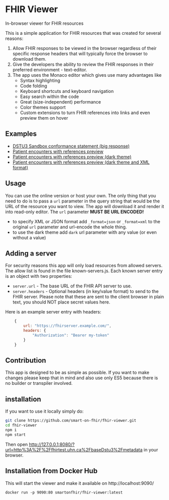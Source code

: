 FHIR Viewer
===========
In-browser viewer for FHIR resources

This is a simple application for FHIR resources that was created for several reasons:
1. Allow FHIR responses to be viewed in the browser regardless of
their specific response headers that will typically force the browser to download them.
2. Give the developers the ability to review the FHIR responses in their preferred environment - text-editor.
3. The app uses the Monaco editor which gives use many advantages like
    - Syntax highlighting
    - Code folding
    - Keyboard shortcuts and keyboard navigation
    - Easy search within the code
    - Great (size-independent) performance
    - Color themes support
    - Custom extensions to turn FHIR references into links and even preview them on hover
    
## Examples
- [DSTU3 Sandbox conformance statement (big response)](http://docs.smarthealthit.org/fhir-viewer/index.html?url=https%3A%2F%2Fr3.smarthealthit.org%2Fmetadata)
- [Patient encounters with references preview](http://docs.smarthealthit.org/fhir-viewer/index.html?url=https%3A%2F%2Fr3.smarthealthit.org%2FEncounter%3Fpatient%3Dsmart-1291938)
- [Patient encounters with references preview (dark theme)](http://docs.smarthealthit.org/fhir-viewer/index.html?dark=&url=https%3A%2F%2Fr3.smarthealthit.org%2FEncounter%3Fpatient%3Dsmart-1291938)
- [Patient encounters with references preview (dark theme and XML format)](http://docs.smarthealthit.org/fhir-viewer/index.html?dark=&url=https%3A%2F%2Fr3.smarthealthit.org%2FEncounter%3Fpatient%3Dsmart-1291938%26_format%3Dxml)

## Usage

You can use the online version or host your own. The only thing that you need to do is to pass a `url` parameter in the query string that would be the URL of the resource you want to view. The app will download it and render it into read-only editor. The `url` parameter **MUST BE URL ENCODED!**

- to specify XML or JSON format add `_format=json` or `_format=xml` to the original `url` parameter and url-encode the whole thing.
- to use the dark theme add `dark` url parameter with any value (or even without a value)

## Adding a server
For security reasons this app will only load resources from allowed servers. The allow list is found in the file known-servers.js. Each known server entry is an object with two properties:
 - `server.url`     - The base URL of the FHIR API server to use.
 - `server.headers` - Optional headers (in key/value format) to send to the FHIR server. Please note that these are sent to the client browser in plain text, you should NOT place secret values here.

Here is an example server entry with headers:
```js
    {
        url: "https://fhirserver.example.com/",
        headers: {
            "Authorization": "Bearer my-token"
        }
    }
```

## 

## Contribution
This app is designed to be as simple as possible. If you want to make changes please keep that in mind and also use only ES5 because there is no builder or transpiler involved.

## installation
If you want to use it locally simply do:
```sh
git clone https://github.com/smart-on-fhir/fhir-viewer.git
cd fhir-viewer
npm i
npm start
```
Then open http://127.0.0.1:8080/?url=http%3A%2F%2Ffhirtest.uhn.ca%2FbaseDstu3%2Fmetadata in your browser.

## Installation from Docker Hub
This will start the viewer and make it available on http://localhost:9090/
```
docker run -p 9090:80 smartonfhir/fhir-viewer:latest
```
